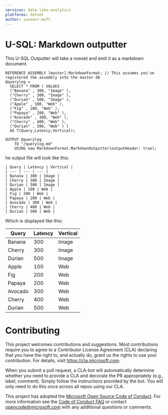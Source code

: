 ```yaml
---
services: data-lake-analytics
platforms: dotnet
author: saveenr-msft
---
```


# U-SQL: Markdown outputter

This U-SQL Outputter will take a rowset and emit it as a markdown document.

```
REFERENCE ASSEMBLY [master].MarkdownFormat; // This assumes you've registered the assembly into the master db
@querylog =
  SELECT * FROM ( VALUES
  ("Banana" , 300, "Image" ),
  ("Cherry" , 300, "Image" ),
  ("Durian" , 500, "Image" ),
  ("Apple" , 100, "Web" ),
  ("Fig" , 200, "Web" ),
  ("Papaya" , 200, "Web" ),
  ("Avocado" , 300, "Web" ),
  ("Cherry" , 400, "Web" ),
  ("Durian" , 500, "Web" ) )
  AS T(Query,Latency,Vertical);  
  
OUTPUT @querylog
    TO "/querylog.md"
    USING new MarkdownFormat.MarkdownOutputter(outputHeader: true);
```

he output file will look like this:

```
| Query | Latency | Vertical |
| --- | --- | --- |
| Banana | 300 | Image |
| Cherry | 300 | Image |
| Durian | 500 | Image |
| Apple | 100 | Web |
| Fig | 200 | Web |
| Papaya | 200 | Web |
| Avocado | 300 | Web |
| Cherry | 400 | Web |
| Durian | 500 | Web |
```

Which is displayed like this:

| Query | Latency | Vertical |
| --- | --- | --- |
| Banana | 300 | Image |
| Cherry | 300 | Image |
| Durian | 500 | Image |
| Apple | 100 | Web |
| Fig | 200 | Web |
| Papaya | 200 | Web |
| Avocado | 300 | Web |
| Cherry | 400 | Web |
| Durian | 500 | Web |


# Contributing

This project welcomes contributions and suggestions.  Most contributions require you to agree to a
Contributor License Agreement (CLA) declaring that you have the right to, and actually do, grant us
the rights to use your contribution. For details, visit https://cla.microsoft.com.

When you submit a pull request, a CLA-bot will automatically determine whether you need to provide
a CLA and decorate the PR appropriately (e.g., label, comment). Simply follow the instructions
provided by the bot. You will only need to do this once across all repos using our CLA.

This project has adopted the [Microsoft Open Source Code of Conduct](https://opensource.microsoft.com/codeofconduct/).
For more information see the [Code of Conduct FAQ](https://opensource.microsoft.com/codeofconduct/faq/) or
contact [opencode@microsoft.com](mailto:opencode@microsoft.com) with any additional questions or comments.
